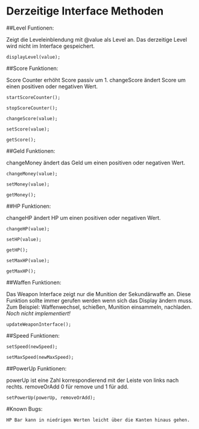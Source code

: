 # Derzeitige Interface Methoden

##Level Funtionen:

Zeigt die Leveleinblendung mit @value als Level an.
Das derzeitige Level wird nicht im Interface gespeichert.

	displayLevel(value);


##Score Funktionen:

Score Counter erhöht Score passiv um 1.
changeScore ändert Score um einen positiven oder negativen Wert.

	startScoreCounter();
	
	stopScoreCounter();
	
	changeScore(value);
	
	setScore(value);
	
	getScore();
	
	
##Geld Funktionen:

changeMoney ändert das Geld um einen positiven oder negativen Wert.

	changeMoney(value);
	
	setMoney(value);
	
	getMoney();


##HP Funktionen:

changeHP ändert HP um einen positiven oder negativen Wert.

	changeHP(value);
	
	setHP(value);
	
	getHP();
	
	setMaxHP(value);
	
	getMaxHP();
	
	
##Waffen Funktionen:
	
Das Weapon Interface zeigt nur die Munition der Sekundärwaffe an.
Diese Funktion sollte immer gerufen werden wenn sich das Display ändern muss.
Zum Beispiel: Waffenwechsel, schießen, Munition einsammeln, nachladen.
*Noch nicht implementiert!*

	updateWeaponInterface();
	

##Speed Funktionen:

	setSpeed(newSpeed);
	
	setMaxSpeed(newMaxSpeed);
	
	
##PowerUp Funktionen:

powerUp ist eine Zahl korrespondierend mit der Leiste von links nach rechts.
removeOrAdd 0 für remove und 1 für add.

	setPowerUp(powerUp, removeOrAdd);
	
	
#Known Bugs:

	HP Bar kann in niedrigen Werten leicht über die Kanten hinaus gehen.